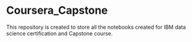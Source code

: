 # Coursera_Capstone
This repository is created to store all the notebooks created for IBM data science certification and Capstone course.
